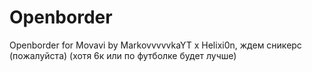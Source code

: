 # Openborder
Openborder for Movavi by MarkovvvvvkaYT x Helixi0n, ждем сникерс (пожалуйста) (хотя 6к или по футболке будет лучше)
